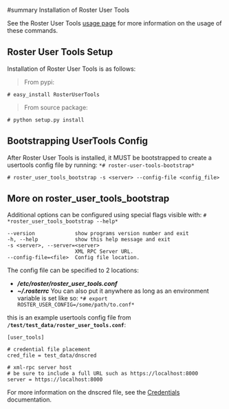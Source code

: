 ﻿#summary Installation of Roster User Tools

See the Roster User Tools [usage page](UserToolsUsage.md) for more information on the usage of these commands.

## Roster User Tools Setup ##
Installation of Roster User Tools is as follows:

> From pypi:
```
# easy_install RosterUserTools
```

> From source package:
```
# python setup.py install
```

## Bootstrapping UserTools Config ##

After Roster User Tools is installed, it MUST be bootstrapped to create a usertools config file by running: `*# roster-user-tools-bootstrap*`
```
# roster_user_tools_bootstrap -s <server> --config-file <config_file>
```

## More on roster\_user\_tools\_bootstrap ##
Additional options can be configured using special flags visible with: `# *roster_user_tools_bootstrap --help*`
```
--version             show programs version number and exit
-h, --help            show this help message and exit
-s <server>, --server=<server>
                      XML RPC Server URL.
--config-file=<file>  Config file location.
```
The config file can be specified to 2 locations:
  * **_/etc/roster/roster\_user\_tools.conf_**
  * **_~/.rosterrc_**
You can also put it anywhere as long as an environment variable is set like so: `*# export ROSTER_USER_CONFIG=/some/path/to.conf*`

this is an example usertools config file from **`/test/test_data/roster_user_tools.conf`**:
```
[user_tools]

# credential file placement
cred_file = test_data/dnscred

# xml-rpc server host
# be sure to include a full URL such as https://localhost:8000
server = https://localhost:8000
```
For more information on the dnscred file, see the [Credentials](UserToolsUsage#Credential.md) documentation.